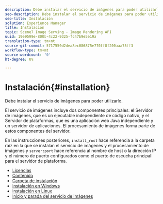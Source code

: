 ```yaml
---
description: Debe instalar el servicio de imágenes para poder utilizarlo.
seo-description: Debe instalar el servicio de imágenes para poder utilizarlo.
seo-title: Instalación
solution: Experience Manager
title: Instalación
topic: Scene7 Image Serving - Image Rendering API
uuid: 19e9599e-800b-4c22-9325-fc47b9e5e19a
translation-type: tm+mt
source-git-commit: 5717550d2dea8ec086875e770ff8f200aaa75ff3
workflow-type: tm+mt
source-wordcount: '0'
ht-degree: 0%

---
```



# Instalación{#installation}

Debe instalar el servicio de imágenes para poder utilizarlo.

El servicio de imágenes incluye dos componentes principales: el Servidor de imágenes, que es un ejecutable independiente de código nativo, y el Servidor de plataformas, que es una aplicación web Java independiente y un servidor de aplicaciones. El procesamiento de imágenes forma parte de estos componentes del servidor.

En las instrucciones posteriores, `install_root` hace referencia a la carpeta raíz en la que se instalan el servicio de imágenes y el procesamiento de imágenes y `server:port` hace referencia al nombre de host o la dirección IP y el número de puerto configurados como el puerto de escucha principal para el servidor de plataforma.

* [Licencias](c-licensing.md)
* [Contenido](c-contents.md)
* [Carpeta de instalación](c-install-folder.md)
* [Instalación en Windows](t-installing-on-windows/t-installing-on-windows.md)
* [Instalación en Linux](c-installing-linux/c-installing-linux.md)
* [Inicio y parada del servicio de imágenes](t-starting-and-stopping/t-starting-and-stopping.md)
